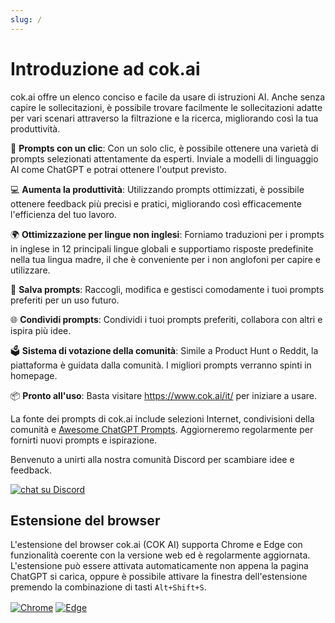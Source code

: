 ```yaml
---
slug: /
---
```


# Introduzione ad cok.ai

cok.ai offre un elenco conciso e facile da usare di istruzioni AI. Anche senza capire le sollecitazioni, è possibile trovare facilmente le sollecitazioni adatte per vari scenari attraverso la filtrazione e la ricerca, migliorando così la tua produttività.

🚀 **Prompts con un clic**: Con un solo clic, è possibile ottenere una varietà di prompts selezionati attentamente da esperti. Inviale a modelli di linguaggio AI come ChatGPT e potrai ottenere l'output previsto.

💻 **Aumenta la produttività**: Utilizzando prompts ottimizzati, è possibile ottenere feedback più precisi e pratici, migliorando così efficacemente l'efficienza del tuo lavoro.

🌍 **Ottimizzazione per lingue non inglesi**: Forniamo traduzioni per i prompts in inglese in 12 principali lingue globali e supportiamo risposte predefinite nella tua lingua madre, il che è conveniente per i non anglofoni per capire e utilizzare.

💾 **Salva prompts**: Raccogli, modifica e gestisci comodamente i tuoi prompts preferiti per un uso futuro.

🌐 **Condividi prompts**: Condividi i tuoi prompts preferiti, collabora con altri e ispira più idee.

🗳️ **Sistema di votazione della comunità**: Simile a Product Hunt o Reddit, la piattaforma è guidata dalla comunità. I migliori prompts verranno spinti in homepage.

📦 **Pronto all'uso**: Basta visitare <https://www.cok.ai/it/> per iniziare a usare.

La fonte dei prompts di cok.ai include selezioni Internet, condivisioni della comunità e [Awesome ChatGPT Prompts](https://github.com/f/awesome-chatgpt-prompts). Aggiorneremo regolarmente per fornirti nuovi prompts e ispirazione.

Benvenuto a unirti alla nostra comunità Discord per scambiare idee e feedback.

<a href="https://discord.gg/PZTQfJ4GjX">
   <img src="https://img.shields.io/discord/1048780149899939881?color=%2385c8c8&label=Discord&logo=discord&style=for-the-badge" alt="chat su Discord" />
</a>

## Estensione del browser

L'estensione del browser cok.ai (COK AI) supporta Chrome e Edge con funzionalità coerente con la versione web ed è regolarmente aggiornata. L'estensione può essere attivata automaticamente non appena la pagina ChatGPT si carica, oppure è possibile attivare la finestra dell'estensione premendo la combinazione di tasti `Alt+Shift+S`.

<a href="https://chrome.google.com/webstore/detail/cok.ai/blcgeoojgdpodnmnhfpohphdhfncblnj">
  <img src="https://img.newzone.top/2023-06-05-12-28-49.png?imageMogr2/format/webp"  alt="Chrome" valign="middle" /></a>

<a href="https://microsoftedge.microsoft.com/addons/detail/cok.ai/hnggpalhfjmdhhmgfjpmhlfilnbmjoin">
  <img src="https://img.newzone.top/2023-06-05-12-26-20.png?imageMogr2/format/webp" alt="Edge" valign="middle" /></a>

